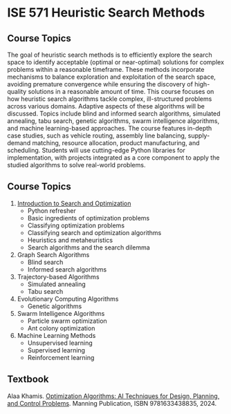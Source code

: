 # ISE 571 Heuristic Search Methods

## Course Topics

The goal of heuristic search methods is to efficiently explore the search space to identify acceptable (optimal or near-optimal) solutions for complex problems within a reasonable timeframe. These methods incorporate mechanisms to balance exploration and exploitation of the search space, avoiding premature convergence while ensuring the discovery of high-quality solutions in a reasonable amount of time. This course focuses on how heuristic search algorithms tackle complex, ill-structured problems across various domains. Adaptive aspects of these algorithms will be discussed. Topics include blind and informed search algorithms, simulated annealing, tabu search, genetic algorithms, swarm intelligence algorithms, and machine learning-based approaches. The course features in-depth case studies, such as vehicle routing, assembly line balancing, supply-demand matching, resource allocation, product manufacturing, and scheduling. Students will use cutting-edge Python libraries for implementation, with projects integrated as a core component to apply the studied algorithms to solve real-world problems.

## Course Topics

1. [Introduction to Search and Optimization](https://github.com/Dr-AlaaKhamis/ISE571/tree/main/Module_1)
    * Python refresher
    * Basic ingredients of optimization problems
    * Classifying optimization problems
    * Classifying search and optimization algorithms
    * Heuristics and metaheuristics
    * Search algorithms and the search dilemma
2. Graph Search Algorithms
    * Blind search
    * Informed search algorithms
3. Trajectory-based Algorithms
    * Simulated annealing
    * Tabu search
4. Evolutionary Computing Algorithms
    * Genetic algorithms
5. Swarm Intelligence Algorithms
    * Particle swarm optimization
    * Ant colony optimization
6. Machine Learning Methods
    * Unsupervised learning
    * Supervised learning
    * Reinforcement learning

## Textbook

Alaa Khamis. [Optimization Algorithms: AI Techniques for Design, Planning, and Control Problems](https://www.manning.com/books/optimization-algorithms). Manning Publication, ISBN 9781633438835, 2024.
